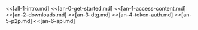 <<[all-1-intro.md]
<<[an-0-get-started.md]
<<[an-1-access-content.md]
<<[an-2-downloads.md]
<<[an-3-dtg.md]
<<[an-4-token-auth.md]
<<[an-5-p2p.md]
<<[an-6-api.md]
